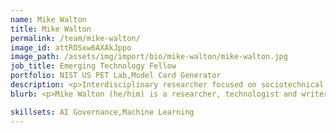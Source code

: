 ```yaml
---
name: Mike Walton
title: Mike Walton
permalink: /team/mike-walton/
image_id: attROSxw6AXAkJppo
image_path: /assets/img/import/bio/mike-walton/mike-walton.jpg
job_title: Emerging Technology Fellow
portfolio: NIST US PET Lab,Model Card Generator
description: <p>Interdisciplinary researcher focused on sociotechnical approaches to "AI"/ML design, development & governance. Experience working on Machine Learning in government, academia &amp; start-ups.</p>
blurb: <p>Mike Walton (he/him) is a researcher, technologist and writer endlessly fascinated by the study of cognition and intelligent systems. His current work aims to facilitate meaningful participation in the design, development and Governance of "AI". Mike has a decade of experience in Machine Learning in start-up, academic and government settings. His research has been supported by The Naval Information Warfare Center (NIWC) In-house Laboratory Independent Research Program, ONR, DARPA and NIST.</p>

skillsets: AI Governance,Machine Learning
---
```

